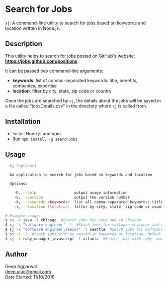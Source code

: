 Search for Jobs
===============

`sj`: A command-line utility to search for jobs based on keywords and location written in Node.js.

Description
-----------

This utility helps to search for jobs posted on GitHub's website: **https://jobs.github.com/positions**.

It can be passed two command-line arguments:

- **keywords**: list of comma-separated keywords: title, benefits, companies, expertise  
- **location**: filter by city, state, zip code or country

Once the jobs are searched by `sj`, the details about the jobs will be saved in a file called "jobsDetails.csv" in the directory where `sj` is called from.

Installation
------------
- Install Node.js and npm
- Run `npm install -g searchJobs`

Usage
-----

```sh
  sj [options]

  An application to search for jobs based on keywords and location

  Options:

    -h, --help                 output usage information
    -V, --version              output the version number
    -k, --keywords <keywords>  list all comma-separated keywords: title, benefits, companies, expertise
    -l, --location [location]  filter by city, state, zip code or country

# Example usage:
$ sj -k java -l chicago  #Search jobs for java and in Chicago
$ sj -k "software engineer" -l  #Seach jobs for software engineer and any location
$ sj -k "software engineer,senior" -l seattle  #Seach jobs for software engineer, for senior position and in Seattle
$ sj -k -l  #Seach jobs with no passed-in keywords or location, default search
$ sj -k ruby,manager,javascript -l atlanta  #Search jobs with ruby, manager and javascript as keywords and Atlanta as location
```

Author
------
Deep Aggarwal  
deep.uiuc@gmail.com  
Date Started: 11/10/2016  
